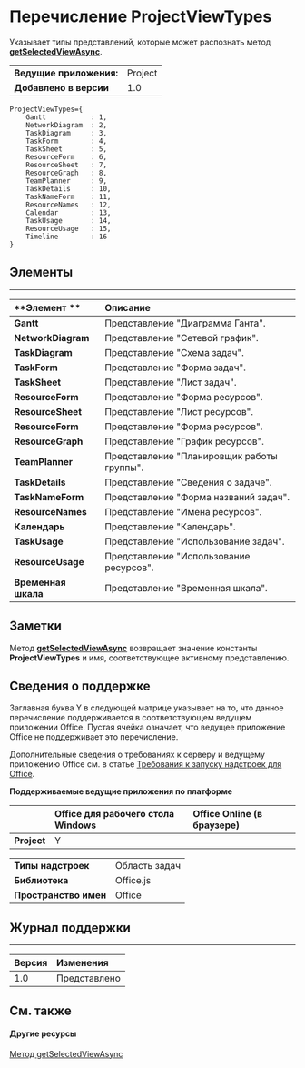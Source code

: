 
# Перечисление ProjectViewTypes
Указывает типы представлений, которые может распознать метод **[getSelectedViewAsync](../../reference/shared/projectdocument.getselectedviewasync.md)**.

|||
|:-----|:-----|
|**Ведущие приложения:**|Project|
|**Добавлено в версии**|1.0|

```
ProjectViewTypes={
    Gantt           : 1, 
    NetworkDiagram  : 2, 
    TaskDiagram     : 3, 
    TaskForm        : 4, 
    TaskSheet       : 5, 
    ResourceForm    : 6, 
    ResourceSheet   : 7, 
    ResourceGraph   : 8, 
    TeamPlanner     : 9, 
    TaskDetails     : 10, 
    TaskNameForm    : 11, 
    ResourceNames   : 12, 
    Calendar        : 13, 
    TaskUsage       : 14, 
    ResourceUsage   : 15, 
    Timeline        : 16
}
```


## Элементы


****


|**Элемент	**|**Описание**|
|:-----|:-----|
|**Gantt**|Представление "Диаграмма Ганта".|
|**NetworkDiagram**|Представление "Сетевой график".|
|**TaskDiagram**|Представление "Схема задач".|
|**TaskForm**|Представление "Форма задач".|
|**TaskSheet**|Представление "Лист задач".|
|**ResourceForm**|Представление "Форма ресурсов".|
|**ResourceSheet**|Представление "Лист ресурсов".|
|**ResourceForm**|Представление "Форма ресурсов".|
|**ResourceGraph**|Представление "График ресурсов".|
|**TeamPlanner**|Представление "Планировщик работы группы".|
|**TaskDetails**|Представление "Сведения о задаче".|
|**TaskNameForm**|Представление "Форма названий задач".|
|**ResourceNames**|Представление "Имена ресурсов".|
|**Календарь**|Представление "Календарь".|
|**TaskUsage**|Представление "Использование задач".|
|**ResourceUsage**|Представление "Использование ресурсов".|
|**Временная шкала**|Представление "Временная шкала".|

## Заметки

Метод **[getSelectedViewAsync](../../reference/shared/projectdocument.getselectedviewasync.md)** возвращает значение константы **ProjectViewTypes** и имя, соответствующее активному представлению.


## Сведения о поддержке


Заглавная буква Y в следующей матрице указывает на то, что данное перечисление поддерживается в соответствующем ведущем приложении Office. Пустая ячейка означает, что ведущее приложение Office не поддерживает это перечисление.

Дополнительные сведения о требованиях к серверу и ведущему приложению Office см. в статье [Требования к запуску надстроек для Office](../../docs/overview/requirements-for-running-office-add-ins.md).


**Поддерживаемые ведущие приложения по платформе**


||**Office для рабочего стола Windows**|**Office Online (в браузере)**|
|:-----|:-----|:-----|
|**Project**|Y||

|||
|:-----|:-----|
|**Типы надстроек**|Область задач|
|**Библиотека**|Office.js|
|**Пространство имен**|Office|

## Журнал поддержки



****


|**Версия**|**Изменения**|
|:-----|:-----|
|1.0|Представлено|

## См. также



#### Другие ресурсы


[Метод getSelectedViewAsync](../../reference/shared/projectdocument.getselectedviewasync.md)
